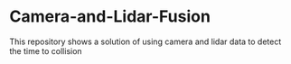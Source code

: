# Camera-and-Lidar-Fusion
This repository shows a solution of using camera and lidar data to detect the time to collision
